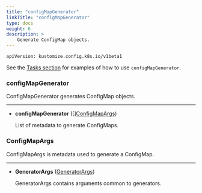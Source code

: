 ```yaml
---
title: "configMapGenerator"
linkTitle: "configMapGenerator"
type: docs
weight: 6
description: >
    Generate ConfigMap objects.
---
```

`apiVersion: kustomize.config.k8s.io/v1beta1`

See the [Tasks section] for examples of how to use `configMapGenerator`.

### configMapGenerator
ConfigMapGenerator generates ConfigMap objects.

---

* **configMapGenerator** ([][ConfigMapArgs](#configmapargs))

    List of metadata to generate ConfigMaps.


### ConfigMapArgs
ConfigMapArgs is metadata used to generate a ConfigMap.

---

* **GeneratorArgs** ([GeneratorArgs](/docs/reference/api/common-definitions/generatorargs/))

    GeneratorArgs contains arguments common to generators.


[Tasks section]: /docs/tasks/configmap_generator/
